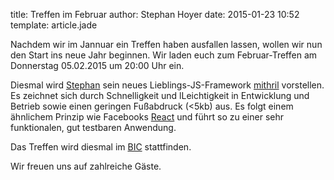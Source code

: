 title: Treffen im Februar
author: Stephan Hoyer
date: 2015-01-23 10:52
template: article.jade

Nachdem wir im Jannuar ein Treffen haben ausfallen lassen, wollen wir nun den
Start ins neue Jahr beginnen. Wir laden euch zum Februar-Treffen am Donnerstag
05.02.2015 um 20:00 Uhr ein.

Diesmal wird [Stephan](https://github.com/StephanHoyer) sein
neues Lieblings-JS-Framework [mithril](http://lhorie.github.io/mithril/)
vorstellen. Es zeichnet sich durch Schnelligkeit und lLeichtigkeit in
Entwicklung und Betrieb sowie einen geringen Fußabdruck (<5kb) aus.
Es folgt einem ähnlichem Prinzip wie Facebooks [React](http://facebook.github.io/react/)
und führt so zu einer sehr funktionalen, gut testbaren Anwendung.

Das Treffen wird diesmal im
[BIC](https://www.google.de/maps/place/BIC+Leipzig+GmbH/@51.329594,12.327738,15z/data=!4m2!3m1!1s0x0:0x1644730a28b6d6b)
stattfinden.

Wir freuen uns auf zahlreiche Gäste.

